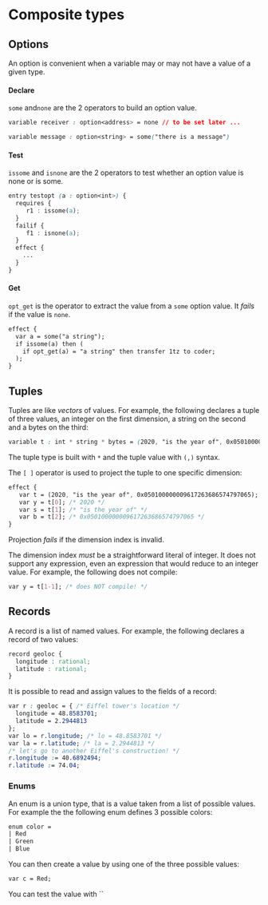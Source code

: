 # Composite types

## Options

An option is convenient when a variable may or may not have a value of a given type.

#### Declare&#x20;

`some` and`none` are the 2 operators to build an option value.

```css
variable receiver : option<address> = none // to be set later ...

variable message : option<string> = some("there is a message")
```

#### Test&#x20;

`issome` and `isnone` are the 2 operators to test whether an option value is none or is some.

```css
entry testopt (a : option<int>) {
  requires {
     r1 : issome(a);
  }
  failif {
     f1 : isnone(a);
  }
  effect {
    ...
  }
}
```

#### Get&#x20;

`opt_get` is the operator to extract the value from a `some` option value. It _fails_ if the value is `none`.

```css
effect {
  var a = some("a string");
  if issome(a) then (
    if opt_get(a) = "a string" then transfer 1tz to coder;
  );
}
```

## Tuples

Tuples are like _vectors_ of values. For example, the following declares a tuple of three values, an integer on the first dimension, a string on the second and a bytes on the third:

```css
variable t : int * string * bytes = (2020, "is the year of", 0x050100000009617263686574797065)
```

The tuple type is built with `*` and the tuple value with `(,)` syntax.

The `[ ]` operator is used to project the tuple to one specific dimension:

```css
effect {
   var t = (2020, "is the year of", 0x050100000009617263686574797065);
   var y = t[0]; /* 2020 */
   var s = t[1]; /* "is the year of" */
   var b = t[2]; /* 0x050100000009617263686574797065 */
}
```

Projection _fails_ if the dimension index is invalid.&#x20;

The dimension index _must_ be a straightforward literal of integer. It does not support any expression, even an expression that would reduce to an integer value. For example, the following does not compile:

```css
var y = t[1-1]; /* does NOT compile! */
```

## Records

A record is a list of named values. For example, the following declares a record of two values:

```css
record geoloc {
  longitude : rational;
  latitude : rational;
}
```

It is possible to read and assign values to the fields of a record:

```css
var r : geoloc = { /* Eiffel tower's location */
  longitude = 48.8583701; 
  latitude = 2.2944813 
}; 
var lo = r.longitude; /* lo = 48.8583701 */
var la = r.latitude; /* la = 2.2944813 */
/* let's go to another Eiffel's construction! */
r.longitude := 40.6892494;
r.latitude := 74.04;
```

### Enums

An enum is a union type, that is a value taken from a list of possible values. For example the the following enum defines 3 possible colors:

```ocaml
enum color = 
| Red
| Green
| Blue
```

You can then create a value by using one of the three possible values:

```ocaml
var c = Red;
```

You can test the value with \`\`
